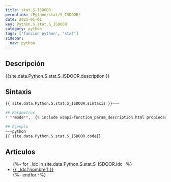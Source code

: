 ```yaml
---
title: stat.S_ISDOOR
permalink: /Python/stat/S_ISDOOR/
date: 2021-01-01
key: Python.S.stat.S_ISDOOR
category: python
tags: ['funcion python', 'stat']
sidebar: 
  nav: python
---
```


## Descripción
{{site.data.Python.S.stat.S_ISDOOR.description }}

## Sintaxis
~~~python
{{ site.data.Python.S.stat.S_ISDOOR.sintaxis }}~~~

## Parámetros
* **mode**,  {% include w3api/function_param_description.html propiedad=site.data.Python.S.stat.S_ISDOOR valor="mode" %}

## Ejemplo
~~~python
{{ site.data.Python.S.stat.S_ISDOOR.code}}
~~~

## Artículos
<ul>
{%- for _ldc in site.data.Python.S.stat.S_ISDOOR.ldc -%}
   <li>
       <a href="{{_ldc['url'] }}">{{ _ldc['nombre'] }}</a>
   </li>
{%- endfor -%}
</ul>
